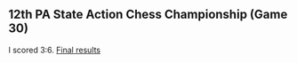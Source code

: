 ## 12th PA State Action Chess Championship (Game 30)

I scored 3:6. [Final results](http://www.pscfchess.org/results/17110404.htm)


